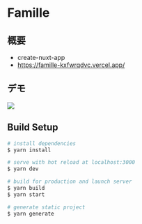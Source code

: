 # Famille

## 概要
- create-nuxt-app
- https://famille-kxfwrqdvc.vercel.app/

## デモ
![](https://user-images.githubusercontent.com/58162637/86537377-8722f180-bf29-11ea-87ff-30bc2f558884.gif)

## Build Setup

```bash
# install dependencies
$ yarn install

# serve with hot reload at localhost:3000
$ yarn dev

# build for production and launch server
$ yarn build
$ yarn start

# generate static project
$ yarn generate
```
